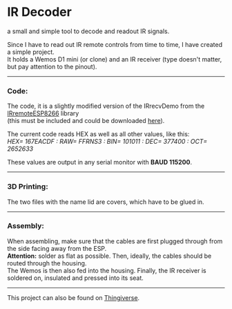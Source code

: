 # IR Decoder
a small and simple tool to decode and readout IR signals.

Since I have to read out IR remote controls from time to time, I have created a simple project.\
It holds a Wemos D1 mini (or clone) and an IR receiver (type doesn't matter, but pay attention to the pinout).

----
### Code:
The code, it is a slightly modified version of the IRrecvDemo from the [IRremoteESP8266](https://github.com/crankyoldgit/IRremoteESP8266 "IRremoteESP8266") library \
(this must be included and could be downloaded [here](https://github.com/crankyoldgit/IRremoteESP8266/blob/master/src/IRremoteESP8266.h "here")).

The current code reads HEX as well as all other values, like this:\
*HEX= 167EACDF : RAW= FFRNS3 : BIN= 101011 : DEC= 377400 : OCT= 2652633*

These values are output in any serial monitor with **BAUD 115200**.

-----
### 3D Printing:
The two files with the name lid are covers, which have to be glued in.

-----
### Assembly:
When assembling, make sure that the cables are first plugged through from the side facing away from the ESP.\
**Attention:** solder as flat as possible.
Then, ideally, the cables should be routed through the housing.\
The Wemos is then also fed into the housing.
Finally, the IR receiver is soldered on, insulated and pressed into its seat.

---

This project can also be found on [Thingiverse](https://www.thingiverse.com/thing:6633395 "Thingiverse").
